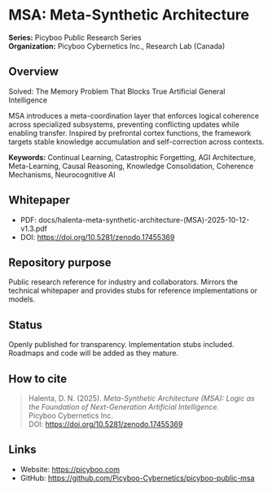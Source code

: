 # MSA: Meta-Synthetic Architecture

**Series:** Picyboo Public Research Series  
**Organization:** Picyboo Cybernetics Inc., Research Lab (Canada)

## Overview
Solved: The Memory Problem That Blocks True Artificial General Intelligence

MSA introduces a meta-coordination layer that enforces logical coherence across specialized subsystems, preventing conflicting updates while enabling transfer. Inspired by prefrontal cortex functions, the framework targets stable knowledge accumulation and self-correction across contexts.

**Keywords:** Continual Learning, Catastrophic Forgetting, AGI Architecture, Meta-Learning, Causal Reasoning, Knowledge Consolidation, Coherence Mechanisms, Neurocognitive AI

## Whitepaper
- PDF: docs/halenta-meta-synthetic-architecture-(MSA)-2025-10-12-v1.3.pdf  
- DOI: https://doi.org/10.5281/zenodo.17455369  

## Repository purpose
Public research reference for industry and collaborators. Mirrors the technical whitepaper and provides stubs for reference implementations or models.

## Status
Openly published for transparency. Implementation stubs included. Roadmaps and code will be added as they mature.

## How to cite
> Halenta, D. N. (2025). *Meta-Synthetic Architecture (MSA): Logic as the Foundation of Next-Generation Artificial Intelligence.*  
> Picyboo Cybernetics Inc.  
> DOI: https://doi.org/10.5281/zenodo.17455369

## Links
- Website: https://picyboo.com  
- GitHub: https://github.com/Picyboo-Cybernetics/picyboo-public-msa

